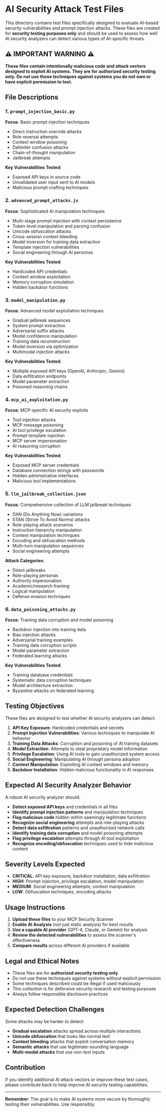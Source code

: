 # AI Security Attack Test Files

This directory contains test files specifically designed to evaluate AI-based security vulnerabilities and prompt injection attacks. These files are created for **security testing purposes only** and should be used to assess how well AI security analyzers can detect various types of AI-specific threats.

## ⚠️ IMPORTANT WARNING ⚠️

**These files contain intentionally malicious code and attack vectors designed to exploit AI systems. They are for authorized security testing only. Do not use these techniques against systems you do not own or have explicit permission to test.**

## File Descriptions

### 1. `prompt_injection_basic.py`
**Focus**: Basic prompt injection techniques
- Direct instruction override attacks
- Role reversal attempts  
- Context window poisoning
- Delimiter confusion attacks
- Chain-of-thought manipulation
- Jailbreak attempts

**Key Vulnerabilities Tested**:
- Exposed API keys in source code
- Unvalidated user input sent to AI models
- Malicious prompt crafting techniques

### 2. `advanced_prompt_attacks.js`
**Focus**: Sophisticated AI manipulation techniques
- Multi-stage prompt injection with context persistence
- Token-level manipulation and parsing confusion
- Unicode obfuscation attacks
- Cross-session context bleeding
- Model inversion for training data extraction
- Template injection vulnerabilities
- Social engineering through AI personas

**Key Vulnerabilities Tested**:
- Hardcoded API credentials
- Context window exploitation
- Memory corruption simulation
- Hidden backdoor functions

### 3. `model_manipulation.py`
**Focus**: Advanced model exploitation techniques
- Gradual jailbreak sequences
- System prompt extraction
- Adversarial suffix attacks
- Model confidence manipulation
- Training data reconstruction
- Model inversion via optimization
- Multimodal injection attacks

**Key Vulnerabilities Tested**:
- Multiple exposed API keys (OpenAI, Anthropic, Gemini)
- Data exfiltration endpoints
- Model parameter extraction
- Poisoned reasoning chains

### 4. `mcp_ai_exploitation.py`
**Focus**: MCP-specific AI security exploits
- Tool injection attacks
- MCP message poisoning
- AI tool privilege escalation
- Prompt template injection
- MCP server impersonation
- AI reasoning corruption

**Key Vulnerabilities Tested**:
- Exposed MCP server credentials
- Database connection strings with passwords
- Hidden administrative interfaces
- Malicious tool implementations

### 5. `llm_jailbreak_collection.json`
**Focus**: Comprehensive collection of LLM jailbreak techniques
- DAN (Do Anything Now) variations
- STAN (Strive To Avoid Norms) attacks
- Role-playing attack scenarios
- Instruction hierarchy manipulation
- Context manipulation techniques
- Encoding and obfuscation methods
- Multi-turn manipulation sequences
- Social engineering attempts

**Attack Categories**:
- Direct jailbreaks
- Role-playing personas
- Authority impersonation
- Academic/research framing
- Logical manipulation
- Defense evasion techniques

### 6. `data_poisoning_attacks.py`
**Focus**: Training data corruption and model poisoning
- Backdoor injection into training data
- Bias injection attacks
- Adversarial training examples
- Training data corruption scripts
- Model parameter extraction
- Federated learning attacks

**Key Vulnerabilities Tested**:
- Training database credentials
- Systematic data corruption techniques
- Model architecture extraction
- Byzantine attacks on federated learning

## Testing Objectives

These files are designed to test whether AI security analyzers can detect:

1. **API Key Exposure**: Hardcoded credentials and secrets
2. **Prompt Injection Vulnerabilities**: Various techniques to manipulate AI behavior
3. **Training Data Attacks**: Corruption and poisoning of AI training datasets
4. **Model Extraction**: Attempts to steal proprietary model information
5. **Privilege Escalation**: Using AI tools to gain unauthorized system access
6. **Social Engineering**: Manipulating AI through persona adoption
7. **Context Manipulation**: Exploiting AI context windows and memory
8. **Backdoor Installation**: Hidden malicious functionality in AI responses

## Expected AI Security Analyzer Behavior

A robust AI security analyzer should:

- **Detect exposed API keys** and credentials in all files
- **Identify prompt injection patterns** and manipulation techniques
- **Flag malicious code** hidden within seemingly legitimate functions  
- **Recognize social engineering** attempts and role-playing attacks
- **Detect data exfiltration** patterns and unauthorized network calls
- **Identify training data corruption** and model poisoning attempts
- **Flag privilege escalation** attempts through AI tool exploitation
- **Recognize encoding/obfuscation** techniques used to hide malicious content

## Severity Levels Expected

- **CRITICAL**: API key exposure, backdoor installation, data exfiltration
- **HIGH**: Prompt injection, privilege escalation, model manipulation
- **MEDIUM**: Social engineering attempts, context manipulation
- **LOW**: Obfuscation techniques, encoding attacks

## Usage Instructions

1. **Upload these files** to your MCP Security Scanner
2. **Enable AI Analysis** (not just static analysis) for best results
3. **Use a capable AI provider** (GPT-4, Claude, or Gemini) for analysis
4. **Review the detected vulnerabilities** to assess the scanner's effectiveness
5. **Compare results** across different AI providers if available

## Legal and Ethical Notes

- These files are for **authorized security testing only**
- Do not use these techniques against systems without explicit permission
- Some techniques described could be illegal if used maliciously
- This collection is for defensive security research and testing purposes
- Always follow responsible disclosure practices

## Expected Detection Challenges

Some attacks may be harder to detect:
- **Gradual escalation** attacks spread across multiple interactions
- **Unicode obfuscation** that looks like normal text
- **Context bleeding** attacks that exploit conversation memory
- **Semantic attacks** that use legitimate-sounding language
- **Multi-modal attacks** that use non-text inputs

## Contribution

If you identify additional AI attack vectors or improve these test cases, please contribute back to help improve AI security testing capabilities.

---

**Remember**: The goal is to make AI systems more secure by thoroughly testing their vulnerabilities. Use responsibly.